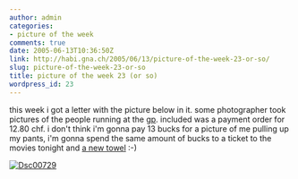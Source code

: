 ```yaml
---
author: admin
categories:
- picture of the week
comments: true
date: 2005-06-13T10:36:50Z
link: http://habi.gna.ch/2005/06/13/picture-of-the-week-23-or-so/
slug: picture-of-the-week-23-or-so
title: picture of the week 23 (or so)
wordpress_id: 23
---
```


this week i got a letter with the picture below in it. some photographer took pictures of the people running at the [gp](http://habi.gna.ch/blog/archives/000606.html). included was a payment order for 12.80 chf. i don't think i'm gonna pay 13 bucks for a picture of me pulling up my pants, i'm gonna spend the same amount of bucks to a ticket to the movies tonight and [a new towel](http://beta.technorati.com/search/hitchhiker%20galaxy) :-)







[![Dsc00729](http://habi.gna.ch/blog/images/DSC00729-tm.jpg)](http://habi.gna.ch/blog/images/DSC00729.jpg)

